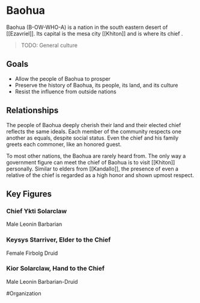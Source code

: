 # Baohua
Baohua (B-OW-WHO-A) is a nation in the south eastern desert of [[Ezavriel]]. Its capital is the mesa city [[Khiton]] and is where its chief . 

> TODO: General culture 

## Goals
- Allow the people of Baohua to prosper
- Preserve the history of Baohua, its people, its land, and its culture
- Resist the influence from outside nations 

## Relationships
The people of Baohua deeply cherish their land and their elected chief reflects the same ideals. Each member of the community respects one another as equals, despite social status. Even the chief and his family greets each commoner, like an honored guest.  

To most other nations, the Baohua are rarely heard from. The only way a government figure can meet the chief of Baohua is to visit [[Khiton]] personally.  Similar to elders from [[Kandallo]], the presence of even a relative of the chief is regarded as a high honor and shown upmost respect. 

## Key Figures
### Chief Ykti Solarclaw 
Male Leonin Barbarian

### Keysys Starriver, Elder to the Chief
Female Firbolg Druid

### Kior Solarclaw, Hand to the Chief
Male Leonin Barbarian-Druid

#Organization